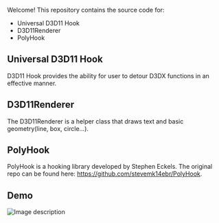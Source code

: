 Welcome\! This repository contains the source code for:

  - Universal D3D11 Hook
  - D3D11Renderer
  - PolyHook

## Universal D3D11 Hook

D3D11 Hook provides the ability for user to detour D3DX functions in an effective manner.

## D3D11Renderer

The D3D11Renderer is a helper class that draws text and basic geometry(line, box, circle...).

## PolyHook

PolyHook is a hooking library developed by Stephen Eckels. The original repo can be found here: https://github.com/stevemk14ebr/PolyHook.

## Demo
![Image description](https://github.com/miska12345/EasyD3D11Hook/blob/master/capture.PNG)

